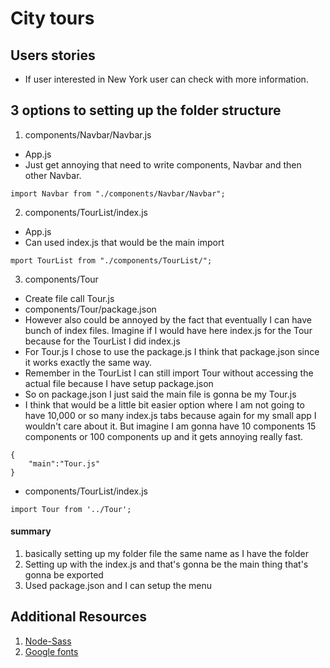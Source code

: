 # City tours

## Users stories
* If user interested in New York user can check with more information.


## 3 options to setting up the folder structure
1. components/Navbar/Navbar.js
* App.js
* Just get annoying that need to write components, Navbar and then other Navbar.
```
import Navbar from "./components/Navbar/Navbar";

```
2. components/TourList/index.js
* App.js
* Can used index.js that would be the main import 
```
mport TourList from "./components/TourList/";

```

3. components/Tour
* Create file call Tour.js
* components/Tour/package.json
* However also could be annoyed by the fact that eventually I can have bunch of index files. Imagine if I would have here index.js for the Tour because for the TourList I did index.js 
* For Tour.js I chose to use the package.js I think that package.json since it works exactly the same way. 
* Remember in the TourList I can still import Tour without accessing the actual file because I have setup package.json
* So on package.json I just said the main file is gonna be my Tour.js 
* I think that would be a little bit easier option where I am not going to have 10,000 or so many index.js tabs because again for my small app I wouldn't care about it. But imagine I am gonna have 10 components 15 components or 100 components up and it gets annoying really fast.
```
{
    "main":"Tour.js"
}

```
* components/TourList/index.js
```
import Tour from '../Tour';

```
#### summary
1. basically setting up my folder file the same name as I have the folder 
2. Setting up with the index.js and that's gonna be the main thing that's gonna be exported 
3. Used package.json  and I can setup the menu


## Additional Resources

1. <a href="https://www.npmjs.com/package/node-sass" target="_blank">Node-Sass</a>
2. <a href="https://fonts.google.com/" target="_blank">Google fonts</a>